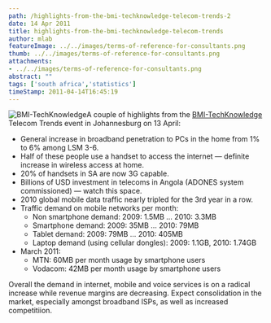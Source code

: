 ```yaml
---
path: /highlights-from-the-bmi-techknowledge-telecom-trends-2
date: 14 Apr 2011
title: highlights-from-the-bmi-techknowledge-telecom-trends
author: mlab
featureImage: ../../images/terms-of-reference-for-consultants.png
thumb: ../../images/terms-of-reference-for-consultants.png
attachments: 
- ../../images/terms-of-reference-for-consultants.png
abstract: ""
tags: ['south africa','statistics']
timeStamp: 2011-04-14T16:45:19
---
```


![BMI-TechKnowledge](https:&#x2F;&#x2F;mlab.co.za&#x2F;wp-content&#x2F;uploads&#x2F;2011&#x2F;04&#x2F;bmit-t.png)A couple of highlights from the [BMI-TechKnowledge](http:&#x2F;&#x2F;www.bmi-t.co.za&#x2F;) Telecom Trends event in Johannesburg on 13 April:

*   General increase in broadband penetration to PCs in the home from 1% to 6% among LSM 3-6.
*   Half of these people use a handset to access the internet — definite increase in wireless access at home.
*   20% of handsets in SA are now 3G capable.
*   Billions of USD investment in telecoms in Angola (ADONES system commissioned) — watch this space.
*   2010 global mobile data traffic nearly tripled for the 3rd year in a row.
*   Traffic demand on mobile networks per month:
    *   Non smartphone demand: 2009: 1.5MB … 2010: 3.3MB
    *   Smartphone demand: 2009: 35MB … 2010: 79MB
    *   Tablet demand: 2009: 79MB … 2010: 405MB
    *   Laptop demand (using cellular dongles): 2009: 1.1GB, 2010: 1.74GB
*   March 2011:
    *   MTN: 60MB per month usage by smartphone users
    *   Vodacom: 42MB per month usage by smartphone users

Overall the demand in internet, mobile and voice services is on a radical increase while revenue margins are decreasing. Expect consolidation in the market, especially amongst broadband ISPs, as well as increased competitiion.



